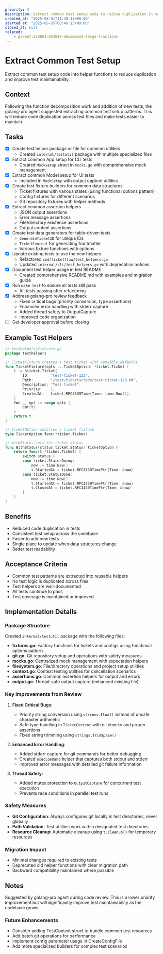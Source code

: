 ```yaml
---
priority: 4
description: Extract common test setup code to reduce duplication in tests
created_at: "2025-08-01T11:40:18+09:00"
started_at: "2025-08-05T00:46:13+09:00"
closed_at: null
related:
    - parent:250801-003010-decompose-large-functions
---
```


# Extract Common Test Setup

Extract common test setup code into helper functions to reduce duplication and improve test maintainability.

## Context

Following the function decomposition work and addition of new tests, the golang-pro agent suggested extracting common test setup patterns. This will reduce code duplication across test files and make tests easier to maintain.

## Tasks

- [x] Create test helper package or file for common utilities
  - Created `internal/testutil` package with multiple specialized files
- [x] Extract common App setup for CLI tests
  - Created `MockSetup` struct in `mocks.go` with comprehensive mock management
- [x] Extract common Model setup for UI tests
  - Included in `MockSetup` with output capture utilities
- [x] Create test fixture builders for common data structures
  - Ticket fixtures with various states (using functional options pattern)
  - Config fixtures for different scenarios
  - Git repository fixtures with helper methods
- [x] Extract common assertion helpers
  - JSON output assertions
  - Error message assertions
  - File/directory existence assertions
  - Output content assertions
- [x] Create test data generators for table-driven tests
  - `GenerateTicketID` for unique IDs
  - `TicketContent` for generating frontmatter
  - Various fixture functions with options
- [x] Update existing tests to use the new helpers
  - Refactored `cmd/ticketflow/test_helpers.go`
  - Updated `internal/cli/test_helpers.go` with deprecation notices
- [x] Document test helper usage in test README
  - Created comprehensive README.md with examples and migration guide
- [x] Run `make test` to ensure all tests still pass
  - All tests passing after refactoring
- [x] Address golang-pro review feedback
  - Fixed critical bugs (priority conversion, type assertions)
  - Enhanced error handling with stderr capture
  - Added thread safety to OutputCapture
  - Improved code organization
- [ ] Get developer approval before closing

## Example Test Helpers

```go
// testhelpers/fixtures.go
package testhelpers

// TicketFixture creates a test ticket with sensible defaults
func TicketFixture(opts ...TicketOption) *ticket.Ticket {
    t := &ticket.Ticket{
        ID:          "test-ticket-123",
        Path:        "/test/tickets/todo/test-ticket-123.md",
        Description: "Test ticket",
        Priority:    1,
        CreatedAt:   ticket.RFC3339Time{Time: time.Now()},
    }
    for _, opt := range opts {
        opt(t)
    }
    return t
}

// TicketOption modifies a ticket fixture
type TicketOption func(*ticket.Ticket)

// WithStatus sets the ticket status
func WithStatus(status ticket.Status) TicketOption {
    return func(t *ticket.Ticket) {
        switch status {
        case ticket.StatusDoing:
            now := time.Now()
            t.StartedAt = ticket.RFC3339TimePtr{Time: &now}
        case ticket.StatusDone:
            now := time.Now()
            t.StartedAt = ticket.RFC3339TimePtr{Time: &now}
            t.ClosedAt = ticket.RFC3339TimePtr{Time: &now}
        }
    }
}
```

## Benefits

- Reduced code duplication in tests
- Consistent test setup across the codebase
- Easier to add new tests
- Single place to update when data structures change
- Better test readability

## Acceptance Criteria

- Common test patterns are extracted into reusable helpers
- No test logic is duplicated across files
- Test helpers are well-documented
- All tests continue to pass
- Test coverage is maintained or improved

## Implementation Details

### Package Structure
Created `internal/testutil` package with the following files:
- **fixtures.go**: Factory functions for tickets and configs using functional options pattern
- **git.go**: Git repository setup and operations with safety measures
- **mocks.go**: Centralized mock management with expectation helpers
- **filesystem.go**: File/directory operations and project setup utilities
- **context.go**: Context testing utilities for cancellation scenarios
- **assertions.go**: Common assertion helpers for output and errors
- **output.go**: Thread-safe output capture (enhanced existing file)

### Key Improvements from Review
1. **Fixed Critical Bugs**:
   - Priority string conversion using `strconv.Itoa()` instead of unsafe character arithmetic
   - Safe type handling in `TicketContent` with nil checks and proper assertions
   - Fixed string trimming using `strings.TrimSpace()`

2. **Enhanced Error Handling**:
   - Added stderr capture for git commands for better debugging
   - Created `execCommand` helper that captures both stdout and stderr
   - Improved error messages with detailed git failure information

3. **Thread Safety**:
   - Added mutex protection to `OutputCapture` for concurrent test execution
   - Prevents race conditions in parallel test runs

### Safety Measures
- **Git Configuration**: Always configures git locally in test directories, never globally
- **Path Validation**: Test utilities work within designated test directories
- **Resource Cleanup**: Automatic cleanup using `t.Cleanup()` for temporary resources

### Migration Impact
- Minimal changes required to existing tests
- Deprecated old helper functions with clear migration path
- Backward compatibility maintained where possible

## Notes

Suggested by golang-pro agent during code review. This is a lower priority improvement but will significantly improve test maintainability as the codebase grows.

### Future Enhancements
- Consider adding TestContext struct to bundle common test resources
- Add batch git operations for performance
- Implement config parameter usage in CreateConfigFile
- Add more specialized builders for complex test scenarios